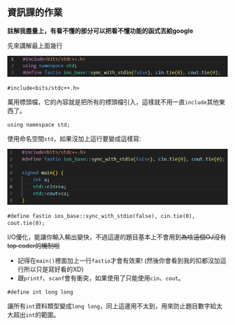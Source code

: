 ## 資訊課的作業

**註解我盡量上，有看不懂的部分可以把看不懂功能的函式丟給google**

先來講解最上面幾行

![圖片載入失敗](https://github.com/lucasw0908/SchoolCodingHomework/blob/main/img/template.png?raw=true)

```cpp=
#include<bits/stdc++.h>
```

萬用標頭檔，它的內容就是把所有的標頭檔引入，這樣就不用一直`include`其他東西了。

```cpp=
using namespace std;
```

使用命名空間`std`，如果沒加上這行要變成這樣寫:

![圖片載入失敗](https://github.com/lucasw0908/SchoolCodingHomework/blob/main/img/without_using_namespace_std.png?raw=true)

```cpp=
#define fastio ios_base::sync_with_stdio(false), cin.tie(0), cout.tie(0);
```
I/O優化，能讓你輸入輸出變快，不過這邊的題目基本上不會用到~~為啥這個OJ沒有top coder的機制啦~~
 * 記得在`main()`裡面加上一行`fastio`才會有效果! (然後你會看到我的扣都沒加這行所以只是寫好看的XD)
 * 跟`printf`、`scanf`會有衝突，如果使用了只能使用`cin`、`cout`。

```cpp=
#define int long long
```
讓所有`int`資料類型變成`long long`，同上這邊用不太到，用來防止題目數字給太大超出`int`的範圍。